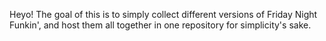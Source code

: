Heyo! The goal of this is to simply collect different versions of Friday Night Funkin', and host them all together in one repository for simplicity's sake.

